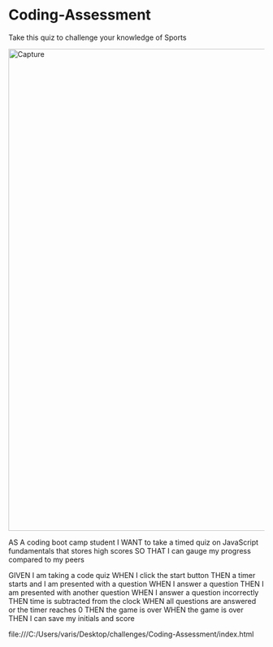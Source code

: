 # Coding-Assessment

Take this quiz to challenge your knowledge of Sports


<img width="950" alt="Capture" src="https://user-images.githubusercontent.com/91279856/141696292-afe68947-9f18-44cf-9228-428c3809e9eb.PNG">

AS A coding boot camp student
I WANT to take a timed quiz on JavaScript fundamentals that stores high scores
SO THAT I can gauge my progress compared to my peers

GIVEN I am taking a code quiz
WHEN I click the start button
THEN a timer starts and I am presented with a question
WHEN I answer a question
THEN I am presented with another question
WHEN I answer a question incorrectly
THEN time is subtracted from the clock
WHEN all questions are answered or the timer reaches 0
THEN the game is over
WHEN the game is over
THEN I can save my initials and score

file:///C:/Users/varis/Desktop/challenges/Coding-Assessment/index.html

